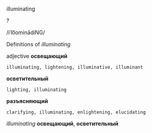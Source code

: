 illuminating

?

/iˈlo͞ominādiNG/

Definitions of _illuminating_

adjective
**освещающий**

    illuminating, lightening, illuminative, illuminant
**осветительный**

    lighting, illuminating
**разъясняющий**

    clarifying, illuminating, enlightening, elucidating

_illuminating_
**освещающий**, **осветительный**
